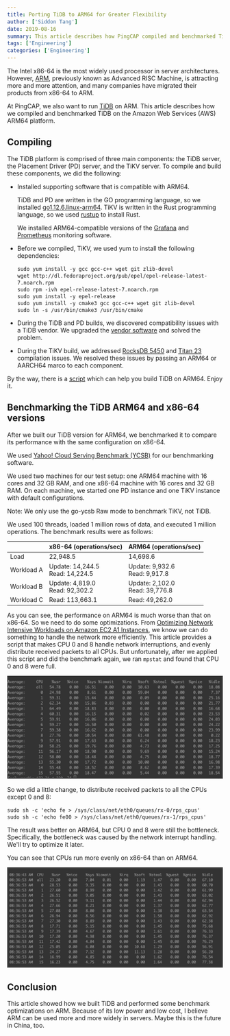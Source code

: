 ```yaml
---
title: Porting TiDB to ARM64 for Greater Flexibility
author: ['Siddon Tang']
date: 2019-08-16
summary: This article describes how PingCAP compiled and benchmarked TiDB on the Amazon Web Services (AWS) ARM64 platform.
tags: ['Engineering']
categories: ['Engineering']
---
```


The Intel x86-64 is the most widely used processor in server architectures. However, [ARM](https://en.wikipedia.org/wiki/ARM_architecture), previously known as Advanced RISC Machine, is attracting more and more attention, and many companies have migrated their products from x86-64 to ARM.

At PingCAP, we also want to run [TiDB](https://en.wikipedia.org/wiki/TiDB) on ARM. This article describes how we compiled and benchmarked TiDB on the Amazon Web Services (AWS) ARM64 platform.

## Compiling

The TiDB platform is comprised of three main components: the TiDB server, the Placement Driver (PD) server, and the TiKV server. To compile and build these components, we did the following:

* Installed supporting software that is compatible with ARM64.

    TiDB and PD are written in the GO programming language, so we installed [go1.12.6.linux-arm64](https://dl.google.com/go/go1.12.6.linux-arm64.tar.gz). TiKV is written in the Rust programming language, so we used [rustup](https://rustup.rs/) to install Rust.

    We installed ARM64-compatible versions of the [Grafana](https://grafana.com/grafana/download?platform=arm) and [Prometheus](https://prometheus.io/download/) monitoring software.

* Before we compiled, TiKV, we used yum to install the following dependencies:

    ```
    sudo yum install -y gcc gcc-c++ wget git zlib-devel
    wget http://dl.fedoraproject.org/pub/epel/epel-release-latest-7.noarch.rpm
    sudo rpm -ivh epel-release-latest-7.noarch.rpm
    sudo yum install -y epel-release
    sudo yum install -y cmake3 gcc gcc-c++ wget git zlib-devel
    sudo ln -s /usr/bin/cmake3 /usr/bin/cmake
    ```

* During the TiDB and PD builds, we discovered compatibility issues with a TiDB vendor. We upgraded the [vendor software](https://github.com/pingcap/tidb/pull/10805) and solved the problem.

* During the TiKV build, we addressed [RocksDB 5450](https://github.com/facebook/rocksdb/pull/5450) and [Titan 23](https://github.com/pingcap/titan/pull/23) compilation issues. We resolved these issues by passing an ARM64 or AARCH64 marco to each component.

By the way, there is a [script](https://gist.github.com/siddontang/3a35473437bc47ebf27e541ba7d41141#file-build_on_arm-sh) which can help you build TiDB on ARM64. Enjoy it.

## Benchmarking the TiDB ARM64 and x86-64 versions

After we built our TiDB version for ARM64, we benchmarked it to compare its performance with the same configuration on x86-64.

We used [Yahoo! Cloud Serving Benchmark (YCSB)](https://github.com/pingcap/go-ycsb) for our benchmarking software.

We used two machines for our test setup: one ARM64 machine with 16 cores and 32 GB RAM, and one x86-64 machine with 16 cores and 32 GB RAM. On each machine, we started one PD instance and one TiKV instance with default configurations.

Note: We only use the go-ycsb Raw mode to benchmark TiKV, not TiDB.

We used 100 threads, loaded 1 million rows of data, and executed 1 million operations. The benchmark results were as follows:

|       | x86-64 (operations/sec) | ARM64 (operations/sec) |
| :---- | :---- | :---- |
| Load | 22,948.5 | 14,698.6 |
| Workload A | Update: 14,244.5<br/>Read: 14,224.5 | Update: 9,932.6<br/>Read: 9,917.8 |
| Workload B | Update: 4,819.0<br/>Read: 92,302.2 | Update: 2,102.0<br/>Read: 39,776.8 |
| Workload C | Read: 113,663.1 | Read: 49,262.0 |

As you can see, the performance on ARM64 is much worse than that on x86-64. So we need to do some optimizations. From [Optimizing Network Intensive Workloads on Amazon EC2 A1 Instances](https://aws.amazon.com/cn/blogs/compute/optimizing-network-intensive-workloads-on-amazon-ec2-a1-instances/), we know we can do something to handle the network more efficiently. This article provides a script that makes CPU 0 and 8 handle network interruptions, and evenly distribute received packets to all CPUs. But unfortunately, after we applied this script and did the benchmark again, we ran `mpstat` and found that CPU 0 and 8 were full.

![Porting TiDB to ARM64 for greater flexibility](media/porting-tidb-to-arm64-for-greater-flexibility.png)

So we did a little change, to distribute received packets to all the CPUs except 0 and 8:

```
sudo sh -c 'echo fe > /sys/class/net/eth0/queues/rx-0/rps_cpus'
sudo sh -c 'echo fe00 > /sys/class/net/eth0/queues/rx-1/rps_cpus'
```

The result was better on ARM64, but CPU 0 and 8 were still the bottleneck. Specifically, the bottleneck was caused by the network interrupt handling. We'll try to optimize it later.

You can see that CPUs run more evenly on x86-64 than on ARM64.

![CPUs run more evenly on x86-64 than on ARM64](media/cpus-run-more-evenly-on-x86-64-than-on-arm64.png)

## Conclusion

This article showed how we built TiDB and performed some benchmark optimizations on ARM. Because of its low power and low cost, I believe ARM can be used more and more widely in servers. Maybe this is the future in China, too.
